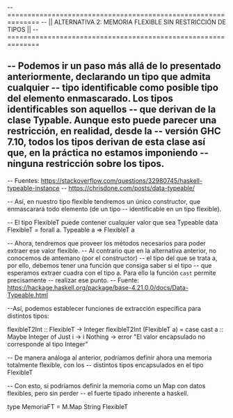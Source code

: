 -- ==============================================================
-- || ALTERNATIVA 2: MEMORIA FLEXIBLE SIN RESTRICCIÓN DE TIPOS ||
-- ==============================================================

-- Podemos ir un paso más allá de lo presentado anteriormente, declarando un tipo que admita cualquier
-- tipo identificable como posible tipo del elemento enmascarado. Los tipos identificables son aquellos
-- que derivan de la clase Typable. Aunque esto puede parecer una restricción, en realidad, desde la
-- versión GHC 7.10, todos los tipos derivan de esta clase así que, en la práctica no estamos imponiendo
-- ninguna restricción sobre los tipos. 
--
-- Fuentes: https://stackoverflow.com/questions/32980745/haskell-typeable-instance
--          https://chrisdone.com/posts/data-typeable/

-- Así, en nuestro tipo flexible tendremos un único constructor, que enmascarará todo elemento (de un tipo
-- identificable en un tipo flexible).

-- El tipo FlexibleT puede contener cualquier valor que sea Typeable
data FlexibleT = forall a. Typeable a => FlexibleT a

-- Ahora, tendremos que proveer los métodos necesarios para poder extraer ese valor flexible. 
-- Al contrario que en la alternativa anterior, no conocemos de antemano (por el constructor)
-- el tipo del que se trata a, por ello, debemos tener una función que consiga saber si el tipo
-- que esperamos extraer cuadra con el tipo a. Para ello la función `cast` permite precisamente
-- realizar ese punto. 
-- Fuente: https://hackage.haskell.org/package/base-4.21.0.0/docs/Data-Typeable.html

--Así, podemos establecer funciones de extracción específica para distintos tipos: 

flexibleT2Int :: FlexibleT -> Integer
flexibleT2Int (FlexibleT a) =
  case cast a :: Maybe Integer of 
    Just i -> i
    Nothing -> error "El valor encapsulado no corresponde al tipo Integer"

-- De manera análoga al anterior, podríamos definir ahora una memoria totalmente flexible, con los
-- distintos tipos encapsulados en el tipo FlexibleT

-- Con esto, sí podríamos definir la memoria como un Map con datos flexibles, pero sin perder 
-- el fuerte tipado inherente a haskell.

type MemoriaFT = M.Map String FlexibleT
